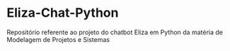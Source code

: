 # Eliza-Chat-Python
Repositório referente ao projeto do chatbot Eliza em Python da matéria de Modelagem de Projetos e Sistemas
